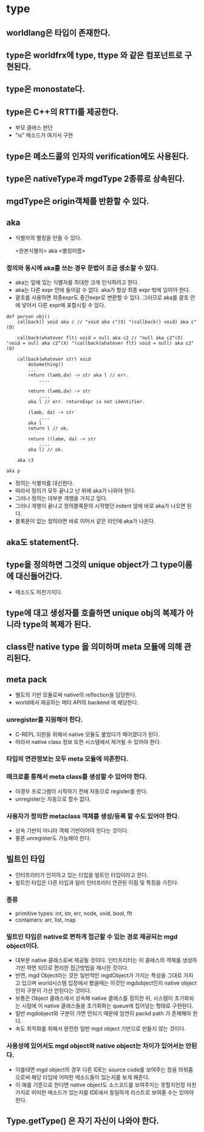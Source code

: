 # type

## worldlang은 타입이 존재한다.

## type은 worldfrx에 type, ttype<T> 와 같은 컴포넌트로 구현된다.

## type은 monostate다.

## type은 C++의 RTTI를 제공한다.

* 부모 클래스 판단
* "is" 메소드가 여기서 구현

## type은 메소드콜의 인자의 verification에도 사용된다.

## type은 nativeType과 mgdType 2종류로 상속된다.

## mgdType은 origin객체를 반환할 수 있다.


## aka

* 식별자의 별칭을 만들 수 있다.

    <원본식별자> aka <별칭이름>

### 정의와 동시에 aka를 쓰는 경우 문법이 조금 생소할 수 있다.

* aka는 앞에 있는 식별자를 최대한 크게 인식하려고 한다.
* aka는 다른 expr 안에 들어갈 수 없다. aka가 항상 최종 expr 밖에 있어야 한다.
* 괄호를 사용하면 최종expr도 중간expr로 변환할 수 있다. 그러므로 aka를 괄호 안에 넣어서 다른 expr에 포함시킬 수 있다.

```wrd
def person obj() 
    callback() void aka c // "void aka c"(X) "(callback() void) aka c"(O)

    callback(whatever flt) void = null aka c2 // "null aka c2"(X) "void = null aka c2"(X) "(callback(whatever flt) void = null) aka c2"(O)

    callback(whatever str) void
        doSomething()
        ...
        return (lamb,da) -> str aka l // err.
            ....

        return (lamb,da) -> str
            ....
        aka l // err. returnExpr is not identifier.

        (lamb, da) -> str
            ....
        aka l
        return l // ok.

        return ((labm, da) -> str
            ....
        aka l) // ok.

    aka c3

aka p
```

* 정의는 식별자를 대신한다.
* 따라서 정의가 모두 끝나고 난 뒤에 aka가 나와야 한다.
* 그러나 정의는 대부분 개행을 가지고 있다.
* 그러니 개행이 끝나고 정의블록문의 시작했던 indent 앞에 바로 aka가 나오면 된다.
* 블록문이 없는 정의라면 바로 이어서 같은 라인에 aka가 나온다.

## aka도 statement다.

## type을 정의하면 그것의 unique object가 그 type이름에 대신들어간다.

* 메소드도 마찬가지다.

## type에 대고 생성자를 호출하면 unique obj의 복제가 아니라 type의 복제가 된다.

## class란 native type 을 의미하며 meta 모듈에 의해 관리된다.

## meta pack

* 별도의 기반 모듈로써 native의 reflection을 담당한다.
* world에서 제공하는 메타 API의 backend 에 해당한다.

### unregister를 지원해야 한다.

* C-REPL 지원을 위해서 native 모듈도 붙었다가 떼어졌다가 된다.
* 따라서 native class 정보 또한 시스템에서 제거될 수 있어야 한다.

### 타입의 연관정보는 모두 meta 모듈에 의존한다.

### 매크로를 통해서 meta class를 생성할 수 있어야 한다.

* 이경우 프로그램이 시작하기 전에 자동으로 register를 한다.
* unregister는 자동으로 할수 없다.

### 사용자가 정의한 metaclass 객체를 생성/등록 할 수도 있어야 한다.

* 상속 기반이 아니라 객체 기반이어야 한다는 것이다.
* 물론 unregister도 가능해야 한다.

## 빌트인 타입

* 인터프리터가 인지하고 있는 타입을 빌트인 타입이라고 한다.
* 빌트인 타입은 다른 타입과 달리 인터프리터 연관된 이점 및 특징을 가진다.

### 종류
* primitive types: int, str, err, node, void, bool, flt
* containers: arr, list, map

### 빌트인 타입은 native로 편하게 접근할 수 있는 경로 제공되는 mgd object이다.

* 대부분 native 클래스로써 제공될 것이다. 인터프리터는 이 클래스의 객체를 생성하기만 하면 되므로 편리한 접근방법을 제시한 것이다.
* 반면, mgd Object라는 것은 일반적인 mgdObject가 가지는 특성을 그대로 가지고 있으며 world시스템 입장에서 봤을때는 이것인 mgdobject인지 native object 인지 구분이 가선 안된다는 것이다.
* 보통은 Object 클래스에서 상속해 native 클래스를 정의한 뒤, 시스템이 초기화되는 시점에 이 native 클래스들을 초기화화는 queue에 집어넣는 형태로 구현된다.
* 일반 mgdobject와 구분이 가면 안되기 때문에 엄연히 packd path 가 존재해야 한다. 
* 속도 최적화를 위해서 완전한 일반 mgd object 기반으로 만들지 않는 것이다.

### 사용성에 있어서도 mgd object와 native object는 차이가 있어서는 안된다.
* 이를테면 mgd object의 경우 다른 IDE는 source code를 보여주는 창을 띄워줌으로써 해당 타입에 어떠한 메소드들이 있는지를 보게 해준다.
* 이 예를 기준으로 한다면 native object도 소스코드를 보여주지는 못할지언정 마찬가지로 어떠한 메소드가 있는지를 IDE에서 동일하게 리스트로 보여줄 수는 있어야 한다.

## Type.getType() 은 자기 자신이 나와야 한다.
